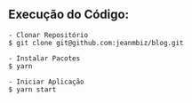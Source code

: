 ## Execução do Código:

    - Clonar Repositório
    $ git clone git@github.com:jeanmbiz/blog.git

    - Instalar Pacotes
    $ yarn

    - Iniciar Aplicação
    $ yarn start
